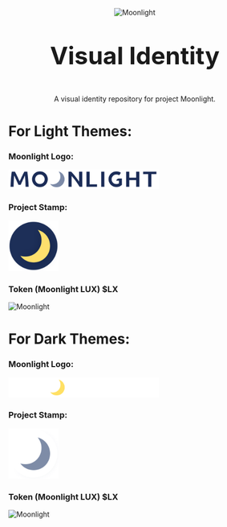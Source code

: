 <p align="center">
  <img 
    src="https://assets.moonlight.io/vi/moonlight-logo-dark-800w.png" 
    width="400px"
    alt="Moonlight">
</p>

<p align="center" style="font-size: 48px;">
  <strong>Visual Identity</strong>
</p>

<p align="center">
 A visual identity repository for project Moonlight.
</p>

# For Light Themes:

### Moonlight Logo:

  <img 
    src="./logo/moonlight-logo-dark-800w.png" 
    width="300px"
    alt="Moonlight">

### Project Stamp:

  <img 
    src="./logo/ML_Icon-Blue.png" 
    width="100px"
    alt="Moonlight">

### Token (Moonlight LUX) $LX

  <img 
    src="./lux/LUX-Icon_for-light-bg.svg" 
    width="100px"
    alt="Moonlight">
        
# For Dark Themes:

### Moonlight Logo:

  <img 
    src="./logo/moonlight-logo-light-800w.png" 
    width="300px"
    alt="Moonlight">

### Project Stamp:

  <img 
    src="./logo/ML_Icon-White.png" 
    width="100px"
    alt="Moonlight">

### Token (Moonlight LUX) $LX

  <img 
    src="./lux/LUX-Icon_for-dark-bg.svg" 
    width="100px"
    alt="Moonlight">
    
